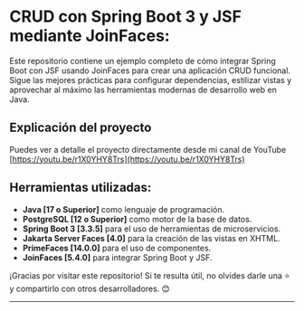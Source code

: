 # CRUD con Spring Boot 3 y JSF mediante JoinFaces: 

Este repositorio contiene un ejemplo completo de cómo integrar Spring Boot con JSF usando JoinFaces para crear una aplicación CRUD funcional. Sigue las mejores prácticas para configurar dependencias, estilizar vistas y aprovechar al máximo las herramientas modernas de desarrollo web en Java.

## Explicación del proyecto

Puedes ver a detalle el proyecto directamente desde mi canal de YouTube [https://youtu.be/r1X0YHY8Trs](https://youtu.be/r1X0YHY8Trs)

##  Herramientas utilizadas:
- **Java [17 o Superior]** como lenguaje de programación.
- **PostgreSQL  [12 o Superior]** como motor de la base de datos.
- **Spring Boot 3 [3.3.5]**  para el uso de herramientas de microservicios.
- **Jakarta Server Faces [4.0]** para la creación de las vistas en XHTML.
- **PrimeFaces [14.0.0]**  para el uso de componentes.
- **JoinFaces [5.4.0]** para integrar Spring Boot y JSF.


¡Gracias por visitar este repositorio! Si te resulta útil, no olvides darle una ⭐ y compartirlo con otros desarrolladores. 😊

---
